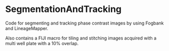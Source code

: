 # SegmentationAndTracking

Code for segmenting and tracking phase contrast images by using Fogbank and LineageMapper.

Also contains a FIJI macro for tiling and stitching images acquired with a multi well plate with a 10% overlap.

